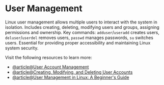 # User Management

Linux user management allows multiple users to interact with the system in isolation. Includes creating, deleting, modifying users and groups, assigning permissions and ownership. Key commands: `adduser`/`useradd` creates users, `deluser`/`userdel` removes users, `passwd` manages passwords, `su` switches users. Essential for providing proper accessibility and maintaining Linux system security.

Visit the following resources to learn more:

- [@article@User Account Management](https://labex.io/tutorials/linux-user-account-management-49)
- [@article@Creating, Modifying, and Deleting User Accounts](https://serveracademy.com/courses/linux-server-administration/creating-modifying-and-deleting-user-accounts/)
- [@article@User Management in Linux: A Beginner's Guide](https://dev.to/austinozor/user-management-in-linux-a-beginners-guide-to-creating-modifying-and-deleting-users-fhf)